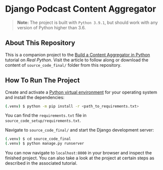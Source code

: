 
# Django Podcast Content Aggregator

> **Note:** The project is built with `Python 3.9.1`, but should work with any version of Python higher than 3.6.

## About This Repository

This is a companion project to the [Build a Content Aggregator in Python](https://realpython.com/build-a-content-aggregator-python/) tutorial on _Real Python_.
Visit the article to follow along or download the content of `source_code_final/` folder from this repository.

## How To Run The Project

Create and activate a [Python virtual environment](https://realpython.com/python-virtual-environments-a-primer/) for your operating system and install the dependencies:

```bash
(.venv) $ python -m pip install -r <path_to_requirements.txt>
```

You can find the `requirements.txt` file in `source_code_setup/requirements.txt`.

Navigate to `source_code_final/` and start the Django development server:

```bash
(.venv) $ cd source_code_final
(.venv) $ python manage.py runserver
```

You can now navigate to `localhost:8000` in your browser and inspect the finished project. You can also take a look at the project at certain steps as described in the associated tutorial.
